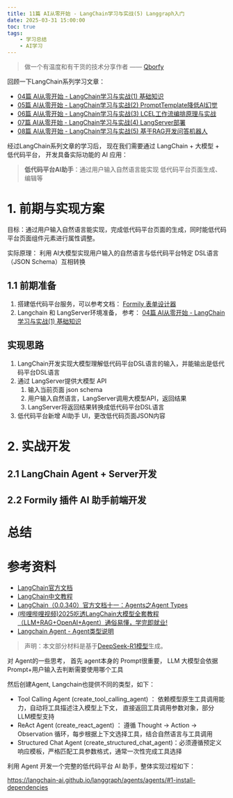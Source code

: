 ```yaml
---
title: 11篇 AI从零开始 - LangChain学习与实战(5) Langgraph入门
date: 2025-03-31 15:00:00
toc: true
tags:
    - 学习总结
    - AI学习
---
```


> 做一个有温度和有干货的技术分享作者 —— [Qborfy](https://qborfy.com)

回顾一下LangChain系列学习文章：
- [04篇 AI从零开始 - LangChain学习与实战(1) 基础知识](https://qborfy.com/ailearn/ai-learn04.html)
- [05篇 AI从零开始 - LangChain学习与实战(2) PromptTemplate降低AI幻觉](https://qborfy.com/ailearn/ai-learn05.html)
- [06篇 AI从零开始 - LangChain学习与实战(3) LCEL工作流编排原理与实战](https://qborfy.com/ailearn/ai-learn06.html)
- [07篇 AI从零开始 - LangChain学习与实战(4) LangServer部署](https://qborfy.com/ailearn/ai-learn07.html)
- [08篇 AI从零开始 - LangChain学习与实战(5) 基于RAG开发问答机器人](https://qborfy.com/ailearn/ai-learn08.html)

经过LangChain系列文章的学习后， 现在我们需要通过 LangChain + 大模型 + 低代码平台， 开发具备实际功能的 AI 应用：

> **低代码平台AI助手**：通过用户输入自然语言能实现 低代码平台页面生成、编辑等

<!-- more -->

# 1. 前期与实现方案

目标：通过用户输入自然语言能实现，完成低代码平台页面的生成，同时能低代码平台页面组件元素进行属性调整。

实际原理： 利用 AI大模型实现用户输入的自然语言与低代码平台特定 DSL语言（JSON Schema）互相转换

## 1.1 前期准备

1. 搭建低代码平台服务，可以参考文档： [Formily 表单设计器](https://formilyjs.org/zh-CN/guide/form-builder)
2. Langchain 和 LangServer环境准备， 参考： [04篇 AI从零开始 - LangChain学习与实战(1) 基础知识](https://qborfy.com/ailearn/ai-learn04.html)

## 实现思路

1. LangChain开发实现大模型理解低代码平台DSL语言的输入，并能输出是低代码平台DSL语言
2. 通过 LangServer提供大模型 API
   1. 输入当前页面 json schema
   2. 用户输入自然语言，LangServer调用大模型API，返回结果
   3. LangServer将返回结果转换成低代码平台DSL语言
3. 低代码平台新增 AI助手 UI，更改低代码页面JSON内容 

# 2. 实战开发

## 2.1 LangChain Agent + Server开发


## 2.2 Formily 插件 AI 助手前端开发

# 总结


# 参考资料

- [LangChain官方文档](https://python.langchain.com/docs/introduction/)
- [LangChain中文教程](https://github.com/liaokongVFX/LangChain-Chinese-Getting-Started-Guide)
- [LangChain（0.0.340）官方文档十一：Agents之Agent Types](https://blog.csdn.net/qq_56591814/article/details/135040694)
- [(哔哩哔哩视频)2025吃透LangChain大模型全套教程（LLM+RAG+OpenAI+Agent）通俗易懂，学完即就业!](https://www.bilibili.com/video/BV1BgfBYoEpQ/?spm_id_from=333.337.search-card.all.click&vd_source=b7fdd8e45e19e1ed72549bc7a40058f6)
- [Langchain Agent - Agent类型说明](https://zhuanlan.zhihu.com/p/694458202)

> 声明：本文部分材料是基于[DeepSeek-R1模型](https://chat.deepseek.com/)生成。


对 Agent的一些思考， 首先 agent本身的  Prompt很重要， LLM 大模型会依据Prompt+用户输入去判断需要使用哪个工具

然后创建Agent, Langchain也提供不同的类型，如下：

- Tool Calling Agent (create_tool_calling_agent)​ ： 依赖模型原生工具调用能力，自动将工具描述注入模型上下文， 直接返回工具调用参数对象，部分LLM模型支持
- ReAct Agent (create_react_agent)​ ： 遵循 Thought → Action → Observation 循环，每步根据上下文选择工具，结合自然语言与工具调用
- ​​Structured Chat Agent (create_structured_chat_agent)​：必须遵循预定义响应模板，严格匹配工具参数格式，通常一次性完成工具选择

利用 Agent 开发一个完整的低代码平台 AI 助手，整体实现过程如下：

https://langchain-ai.github.io/langgraph/agents/agents/#1-install-dependencies